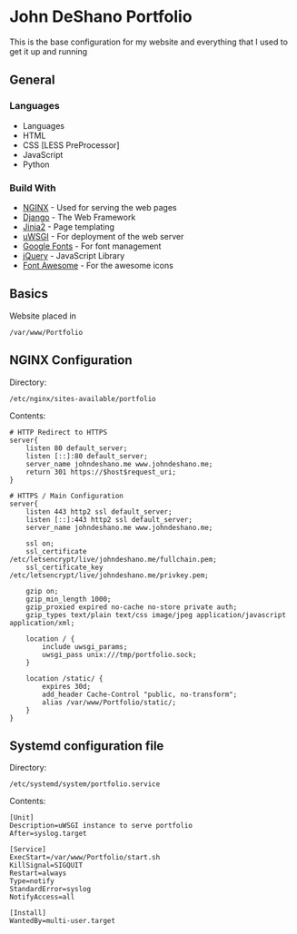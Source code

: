 # John DeShano Portfolio
This is the base configuration for my website and everything that I used to get it up and running

## General
### Languages
* Languages
* HTML
* CSS [LESS PreProcessor]
* JavaScript
* Python

### Build With
* [NGINX](https://www.nginx.com/) - Used for serving the web pages
* [Django](https://www.djangoproject.com/) - The Web Framework
* [Jinja2](http://jinja.pocoo.org/) - Page templating
* [uWSGI](https://uwsgi-docs.readthedocs.io/) - For deployment of the web server
* [Google Fonts](https://fonts.google.com/) - For font management
* [jQuery](https://jquery.com/) - JavaScript Library
* [Font Awesome](https://fontawesome.com/) - For the awesome icons

## Basics
Website placed in
~~~
/var/www/Portfolio
~~~

## NGINX Configuration

Directory:
~~~
/etc/nginx/sites-available/portfolio
~~~

Contents:
~~~
# HTTP Redirect to HTTPS
server{
    listen 80 default_server;
    listen [::]:80 default_server;
    server_name johndeshano.me www.johndeshano.me;
    return 301 https://$host$request_uri;
}

# HTTPS / Main Configuration
server{
    listen 443 http2 ssl default_server;
    listen [::]:443 http2 ssl default_server;
    server_name johndeshano.me www.johndeshano.me;

    ssl on;
    ssl_certificate /etc/letsencrypt/live/johndeshano.me/fullchain.pem;
    ssl_certificate_key /etc/letsencrypt/live/johndeshano.me/privkey.pem;

    gzip on;
    gzip_min_length 1000;
    gzip_proxied expired no-cache no-store private auth;
    gzip_types text/plain text/css image/jpeg application/javascript application/xml;

    location / {
        include uwsgi_params;
        uwsgi_pass unix:///tmp/portfolio.sock;
    }

    location /static/ {
        expires 30d;
        add_header Cache-Control "public, no-transform";
        alias /var/www/Portfolio/static/;
    }
}
~~~

## Systemd configuration file

Directory:
~~~
/etc/systemd/system/portfolio.service
~~~

Contents:
~~~
[Unit]
Description=uWSGI instance to serve portfolio
After=syslog.target

[Service]
ExecStart=/var/www/Portfolio/start.sh
KillSignal=SIGQUIT
Restart=always
Type=notify
StandardError=syslog
NotifyAccess=all

[Install]
WantedBy=multi-user.target
~~~